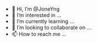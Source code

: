 
      
- 👋 Hi, I’m @JoneYng
- 👀 I’m interested in ...
- 🌱 I’m currently learning ...
- 💞️ I’m looking to collaborate on ...
- 📫 How to reach me ...

<!---
JoneYng/JoneYng is a ✨ special ✨ repository because its `README.md` (this file) appears on your GitHub profile.
You can click the Preview link to take a look at your changes.
--->
